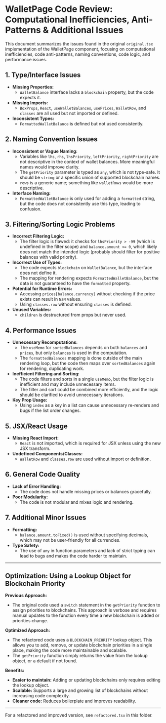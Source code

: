 # WalletPage Code Review: Computational Inefficiencies, Anti-Patterns & Additional Issues

This document summarizes the issues found in the original `original.tsx` implementation of the WalletPage component, focusing on computational inefficiencies, code anti-patterns, naming conventions, code logic, and performance issues.

## 1. Type/Interface Issues
- **Missing Properties:**
  - `WalletBalance` interface lacks a `blockchain` property, but the code expects it.
- **Missing Imports:**
  - `BoxProps`, `React`, `useWalletBalances`, `usePrices`, `WalletRow`, and `classes` are all used but not imported or defined.
- **Inconsistent Types:**
  - `FormattedWalletBalance` is defined but not used consistently.

## 2. Naming Convention Issues
- **Inconsistent or Vague Naming:**
  - Variables like `lhs`, `rhs`, `lhsPriority`, `leftPriority`, `rightPriority` are not descriptive in the context of wallet balances. More meaningful names would improve clarity.
  - The `getPriority` parameter is typed as `any`, which is not type-safe. It should be `string` or a specific union of supported blockchain names.
  - `rows` is a generic name; something like `walletRows` would be more descriptive.
- **Interface Naming:**
  - `FormattedWalletBalance` is only used for adding a `formatted` string, but the code does not consistently use this type, leading to confusion.

## 3. Filtering/Sorting Logic Problems
- **Incorrect Filtering Logic:**
  - The filter logic is flawed: it checks for `lhsPriority > -99` (which is undefined in the filter scope) and `balance.amount <= 0`, which likely does not match the intended logic (probably should filter for positive balances with valid priority).
- **Incorrect Use of Types:**
  - The code expects `blockchain` on `WalletBalance`, but the interface does not define it.
  - The mapping for rendering expects `FormattedWalletBalance`, but the data is not guaranteed to have the `formatted` property.
- **Potential for Runtime Errors:**
  - Accessing `prices[balance.currency]` without checking if the price exists can result in `NaN` values.
  - Using `classes.row` without ensuring `classes` is defined.
- **Unused Variables:**
  - `children` is destructured from props but never used.

## 4. Performance Issues
- **Unnecessary Recomputations:**
  - The `useMemo` for `sortedBalances` depends on both `balances` and `prices`, but only `balances` is used in the computation.
  - The `formattedBalances` mapping is done outside of the main rendering loop, but the code then maps over `sortedBalances` again for rendering, duplicating work.
- **Inefficient Filtering and Sorting:**
  - The code filters and sorts in a single `useMemo`, but the filter logic is inefficient and may include unnecessary items.
  - The filter and sort could be combined more efficiently, and the logic should be clarified to avoid unnecessary iterations.
- **Key Prop Usage:**
  - Using `index` as a key in a list can cause unnecessary re-renders and bugs if the list order changes.

## 5. JSX/React Usage
- **Missing React Import:**
  - `React` is not imported, which is required for JSX unless using the new JSX transform.
- **Undefined Components/Classes:**
  - `WalletRow` and `classes.row` are used without import or definition.

## 6. General Code Quality
- **Lack of Error Handling:**
  - The code does not handle missing prices or balances gracefully.
- **Poor Modularity:**
  - The code is not modular and mixes logic and rendering.

## 7. Additional Minor Issues
- **Formatting:**
  - `balance.amount.toFixed()` is used without specifying decimals, which may not be user-friendly for all currencies.
- **Type Safety:**
  - The use of `any` in function parameters and lack of strict typing can lead to bugs and makes the code harder to maintain.

---

## Optimization: Using a Lookup Object for Blockchain Priority

**Previous Approach:**
- The original code used a `switch` statement in the `getPriority` function to assign priorities to blockchains. This approach is verbose and requires manual updates to the function every time a new blockchain is added or priorities change.

**Optimized Approach:**
- The refactored code uses a `BLOCKCHAIN_PRIORITY` lookup object. This allows you to add, remove, or update blockchain priorities in a single place, making the code more maintainable and scalable.
- The `getPriority` function simply returns the value from the lookup object, or a default if not found.

**Benefits:**
- **Easier to maintain:** Adding or updating blockchains only requires editing the lookup object.
- **Scalable:** Supports a large and growing list of blockchains without increasing code complexity.
- **Cleaner code:** Reduces boilerplate and improves readability.

---

For a refactored and improved version, see `refactored.tsx` in this folder. 